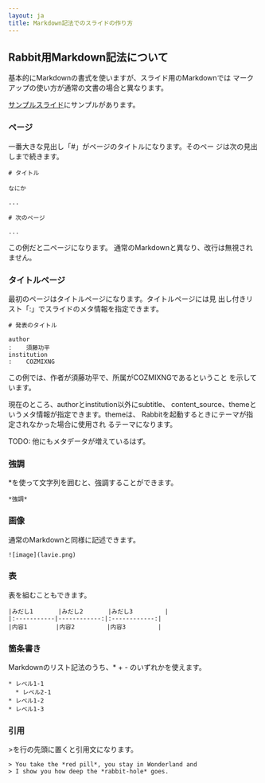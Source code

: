 ```yaml
---
layout: ja
title: Markdown記法でのスライドの作り方
---
```

## Rabbit用Markdown記法について

基本的にMarkdownの書式を使いますが、スライド用のMarkdownでは
マークアップの使い方が通常の文書の場合と異なります。

[サンプルスライド](../sample/)にサンプルがあります。

### ページ

一番大きな見出し「#」がページのタイトルになります。そのペー
ジは次の見出しまで続きます。

    # タイトル

    なにか

    ...

    # 次のページ

    ...

この例だと二ページになります。
通常のMarkdownと異なり、改行は無視されません。

### タイトルページ

最初のページはタイトルページになります。タイトルページには見
出し付きリスト「:」でスライドのメタ情報を指定できます。

    # 発表のタイトル

    author
    :    須藤功平
    institution
    :    COZMIXNG

この例では、作者が須藤功平で、所属がCOZMIXNGであるということ
を示しています。

現在のところ、authorとinstitution以外にsubtitle、
content_source、themeというメタ情報が指定できます。themeは、
Rabbitを起動するときにテーマが指定されなかった場合に使用され
るテーマになります。

TODO: 他にもメタデータが増えているはず。

### 強調
\*を使って文字列を囲むと、強調することができます。

```
*強調*
```

### 画像

通常のMarkdownと同様に記述できます。

    ![image](lavie.png)

### 表

表を組むこともできます。

	|みだし1       |みだし2       |みだし3         |
	|:-----------|------------:|:------------:|
	|内容1        |内容2         |内容3         |

### 箇条書き
Markdownのリスト記法のうち、\* \+ \- のいずれかを使えます。

```
* レベル1-1  
  * レベル2-1
* レベル1-2  
* レベル1-3  
```


### 引用
\>を行の先頭に置くと引用文になります。

```
> You take the *red pill*, you stay in Wonderland and
> I show you how deep the *rabbit-hole* goes.
```
